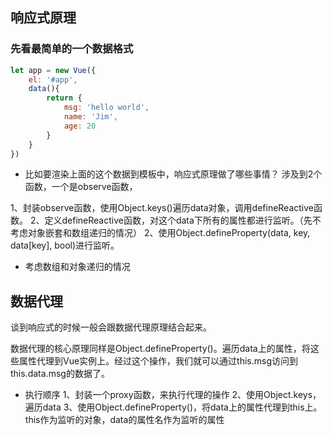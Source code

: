 ## 响应式原理

### 先看最简单的一个数据格式
```js
let app = new Vue({
    el: '#app',                  
    data(){
        return {
            msg: 'hello world',
            name: 'Jim',
            age: 20
        }
    }
})
```

- 比如要渲染上面的这个数据到模板中，响应式原理做了哪些事情？
涉及到2个函数，一个是observe函数，

1、封装observe函数，使用Object.keys()遍历data对象，调用defineReactive函数。
2、定义defineReactive函数，对这个data下所有的属性都进行监听。（先不考虑对象嵌套和数组递归的情况）
2、使用Object.defineProperty(data, key, data[key], bool)进行监听。


- 考虑数组和对象递归的情况




## 数据代理
谈到响应式的时候一般会跟数据代理原理结合起来。

数据代理的核心原理同样是Object.defineProperty()。遍历data上的属性，将这些属性代理到Vue实例上。经过这个操作，我们就可以通过this.msg访问到this.data.msg的数据了。

- 执行顺序
1、封装一个proxy函数，来执行代理的操作
2、使用Object.keys，遍历data
3、使用Object.defineProperty()，将data上的属性代理到this上。this作为监听的对象，data的属性名作为监听的属性


